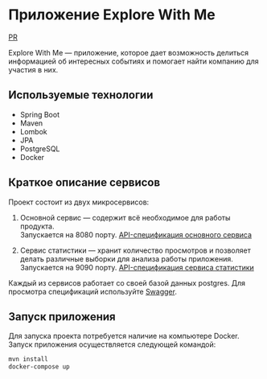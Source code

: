 # Приложение Explore With Me

[PR](https://github.com/Dmitrii51/java-explore-with-me/pull/1#issue-1439368369)

Explore With Me — приложение, которое дает возможность делиться информацией об интересных событиях 
и помогает найти компанию для участия в них.

## Используемые технологии

* Spring Boot
* Maven
* Lombok
* JPA
* PostgreSQL
* Docker

## Краткое описание сервисов

Проект состоит из двух микросервисов:

1. Основной сервис — содержит всё необходимое для работы продукта.  
   Запускается на 8080 порту.
   [API-спецификация основного сервиса](https://github.com/Dmitrii51/java-explore-with-me/blob/main/ewm-main-service-spec.json)

2. Сервис статистики — хранит количество просмотров и позволяет делать различные
   выборки для анализа работы приложения. Запускается на 9090 порту.
   [API-спецификация сервиса статистики](https://github.com/Dmitrii51/java-explore-with-me/blob/main/ewm-stats-service-spec.json)

Каждый из сервисов работает со своей базой данных postgres.
Для просмотра спецификаций используйте [Swagger](https://editor-next.swagger.io/).


## Запуск приложения

Для запуска проекта потребуется наличие на компьютере Docker.
Запуск приложения осуществляется следующей командой:

```Bash
mvn install
docker-compose up
```

